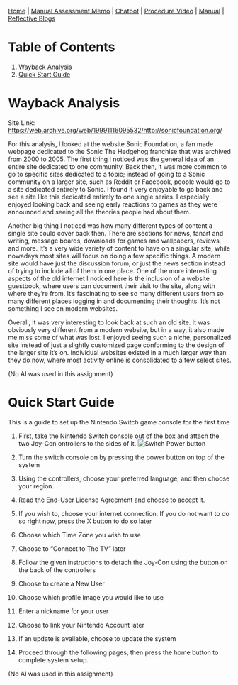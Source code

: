 [Home](index.md) | [Manual Assessment Memo](manual_assessment_memo.md) | [Chatbot](chatbot.md) | [Procedure Video](procedure_video.md) | [Manual](manual.md) | [Reflective Blogs](reflective_blogs.md) 

# Table of Contents 
1. [Wayback Analysis](#wayback-analysis)
2. [Quick Start Guide](#quick-start-guide)

# Wayback Analysis

Site Link: <https://web.archive.org/web/19991116095532/http://sonicfoundation.org/>

For this analysis, I looked at the website Sonic Foundation, a fan made webpage dedicated to the Sonic The Hedgehog franchise that was archived from 2000 to 2005.
The first thing I noticed was the general idea of an entire site dedicated to one community. Back then, it was more common to go to specific sites dedicated to a topic; instead of going to a Sonic community on a larger site, such as Reddit or Facebook, people would go to a site dedicated entirely to Sonic. I found it very enjoyable to go back and see a site like this dedicated entirely to one single series. I especially enjoyed looking back and seeing early reactions to games as they were announced and seeing all the theories people had about them.

Another big thing I noticed was how many different types of content a single site could cover back then. There are sections for news, fanart and writing, message boards, downloads for games and wallpapers, reviews, and more. It’s a very wide variety of content to have on a singular site, while nowadays most sites will focus on doing a few specific things. A modern site would have just the discussion forum, or just the news section instead of trying to include all of them in one place.
One of the more interesting aspects of the old internet I noticed here is the inclusion of a website guestbook, where users can document their visit to the site, along with where they’re from. It’s fascinating to see so many different users from so many different places logging in and documenting their thoughts. It’s not something I see on modern websites.

Overall, it was very interesting to look back at such an old site. It was obviously very different from a modern website, but in a way, it also made me miss some of what was lost. I enjoyed seeing such a niche, personalized site instead of just a slightly customized page conforming to the design of the larger site it’s on. Individual websites existed in a much larger way than they do now, where most activity online is consolidated to a few select sites.

(No AI was used in this assignment)

# Quick Start Guide

This is a guide to set up the Nintendo Switch game console for the first time

1.	First, take the Nintendo Switch console out of the box and attach the two Joy-Con ontrollers to the sides of it.
 ![Switch Power button](/least-github-pages/assets/switchPower.jpg)
2.	Turn the switch console on by pressing the power button on top of the system
 
3.	Using the controllers, choose your preferred language, and then choose your region.
4.	Read the End-User License Agreement and choose to accept it.
5.	If you wish to, choose your internet connection. If you do not want to do so right now, press the X button to do so later
6.	Choose which Time Zone you wish to use
7.	Choose to “Connect to The TV” later
8.	Follow the given instructions to detach the Joy-Con using the button on the back of the controllers
 
9.	Choose to create a New User
10.	Choose which profile image you would like to use
11.	Enter a nickname for your user
12.	Choose to link your Nintendo Account later
13.	If an update is available, choose to update the system
14.	Proceed through the following pages, then press the home button to complete system setup.

(No AI was used in this assignment)
